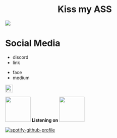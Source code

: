 <h1 align="center">Kiss my ASS</h1
<a href="https://visitcount.itsvg.in">
  <img src="https://visitcount.itsvg.in/api?id=nadiasuweer4ya&label=Profile%20Views&color=9&icon=9&pretty=true" />
</a>


# Social Media
- discord
- link
>
- face
- medium


<img src="https://img.freepik.com/premium-vector/square-linkedin-logo-isolated-white-background_469489-892.jpg" alt="https://www.linkedin.com/in/suweeraya-noensai-3ab2b2292/" width="24">

<img src="https://media1.giphy.com/media/nGEQGzHpvIdi0lGJjn/giphy.gif?cid=ecf05e47hl0uujpk7mtbutljcpp1yn80ufjq288wbvz8hepu&ep=v1_gifs_search&rid=giphy.gif&ct=g" width="80"> **Listening on <img src="https://storage.googleapis.com/pr-newsroom-wp/1/2018/11/Spotify_Logo_CMYK_Green.png" width="80">**
                            
[![spotify-github-profile](https://spotify-github-profile.vercel.app/api/view?uid=31oycv7eovl4nkzrzs6gldn5flnm&cover_image=true&theme=novatorem&show_offline=false&background_color=ffffff&interchange=false&bar_color=ffffff&bar_color_cover=false)](https://github.com/kittinan/spotify-github-profile)
